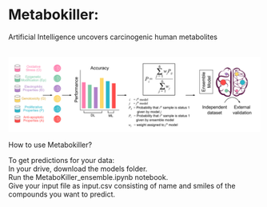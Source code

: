 # Metabokiller: <br/>
Artificial Intelligence uncovers carcinogenic human metabolites

<br/>
<img src="Images/GH_Cover.png">

How to use Metabokiller?

To get predictions for your data:
<br/>In your drive, download the models folder.
<br/>Run the MetaboKiller_ensemble.ipynb notebook.
<br/>Give your input file as input.csv consisting of name and smiles of the compounds you want to predict.
